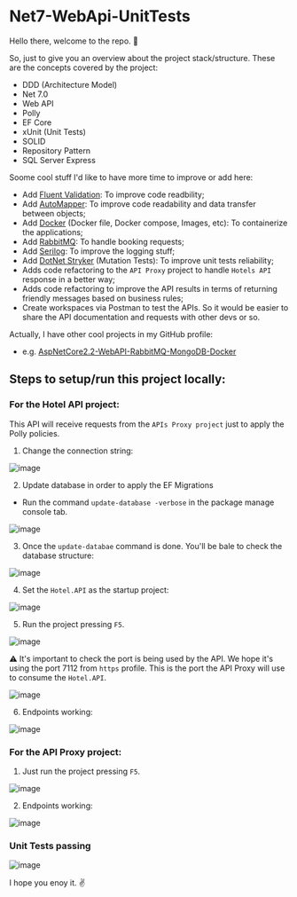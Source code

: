 # Net7-WebApi-UnitTests

Hello there, welcome to the repo. :tada:

So, just to give you an overview about the project stack/structure. These are the concepts covered by the project:

- DDD (Architecture Model)
- Net 7.0
- Web API
- Polly
- EF Core
- xUnit (Unit Tests)
- SOLID
- Repository Pattern
- SQL Server Express

Soome cool stuff I'd like to have more time to improve or add here:

- Add [Fluent Validation](https://docs.fluentvalidation.net/en/latest/): To improve code readbility;
- Add [AutoMapper](https://automapper.org/): To improve code readability and data transfer between objects;
- Add [Docker](https://www.docker.com/) (Docker file, Docker compose, Images, etc): To containerize the applications;
- Add [RabbitMQ](https://www.rabbitmq.com/): To handle booking requests;
- Add [Serilog](https://serilog.net/): To improve the logging stuff;
- Add [DotNet Stryker](https://stryker-mutator.io/docs/stryker-net/introduction/) (Mutation Tests): To improve unit tests reliability;
- Adds code refactoring to the `API Proxy` project to handle `Hotels API` response in a better way;
- Adds code refactoring to improve the API results in terms of returning friendly messages based on business rules;
- Create workspaces via Postman to test the APIs. So it would be easier to share the API documentation and requests with other devs or so.

Actually, I have other cool projects in my GitHub profile:
- e.g. [AspNetCore2.2-WebAPI-RabbitMQ-MongoDB-Docker](https://github.com/nmaia/AspNetCore2.2-WebAPI-RabbitMQ-MongoDB-Docker)

## Steps to setup/run this project locally:

### For the Hotel API project:

This API will receive requests from the `APIs Proxy project` just to apply the Polly policies.

1. Change the connection string:

![image](https://user-images.githubusercontent.com/92884809/223755001-be37983e-3974-4ed1-9ad6-c0f2bbeaa758.png)

2. Update database in order to apply the EF Migrations

- Run the command `update-database -verbose` in the package manage console tab.

![image](https://user-images.githubusercontent.com/92884809/223755554-74d19c98-d7f0-4655-83a2-aa5660b21dc7.png)

3. Once the `update-databae` command is done. You'll be bale to check the database structure:

![image](https://user-images.githubusercontent.com/92884809/223760617-ae680a5d-5887-4115-a259-4058d511617d.png)

4. Set the `Hotel.API` as the startup project:

![image](https://user-images.githubusercontent.com/92884809/223759759-0e99c761-449b-409a-89ea-5be732d96f5d.png)

5. Run the project pressing `F5`.

![image](https://user-images.githubusercontent.com/92884809/223760276-dd993c03-b3a4-4cde-98fc-44f39b56ace7.png)

:warning: It's important to check the port is being used by the API. We hope it's using the port 7112 from `https` profile. This is the port the API Proxy will use to consume the `Hotel.API`.

![image](https://user-images.githubusercontent.com/92884809/223761618-e4ec5ba3-dd00-470c-a39b-dd0cb0e4c51e.png)

6. Endpoints working:

![image](https://user-images.githubusercontent.com/92884809/223763739-a3f127fd-c146-4e67-9023-9a63eb1f1f7c.png)

### For the API Proxy project:

1. Just run the project pressing `F5`.

![image](https://user-images.githubusercontent.com/92884809/223762216-2194841a-3704-4a40-a2fc-6f98e16d0727.png)

2. Endpoints working:

![image](https://user-images.githubusercontent.com/92884809/223763153-107be93d-b4ef-492e-9ec4-98ba9a4d2446.png)

### Unit Tests passing

![image](https://user-images.githubusercontent.com/92884809/223762669-d0f38ddf-10ef-456c-9e18-0fe01cbb4d99.png)

I hope you enoy it. :v:

